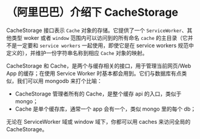 # （阿里巴巴）介绍下 CacheStorage

CacheStorage 接口表示 `Cache` 对象的存储。它提供了一个 `ServiceWorker`、其他类型 woker 或者 `window` 范围内可以访问到的所有命名 `cache` 的主目录（它并不是一定要和 `service workers` 一起使用，即使它是在 service workers 规范中定义的），并维护一份字符串名称到相应 `Cache` 对象的映射。

CacheStorage 和 Cache，是两个与缓存相关的接口，用于管理当前网页/Web App 的缓存；在使用 Service Worker 时基本都会用到。它们与数据库有点类似，我们可以用 mongodb 来打个比喻：

- CacheStorage 管理者所有的 Cache，是整个缓存 api 的入口，类似于 mongo；
- Cache 是单个缓存库，通常一个 app 会有一个，类似 mongo 里的每个 db；

无论在 ServiceWorker 域或 window 域下，你都可以用 caches 来访问全局的 CacheStorage。
